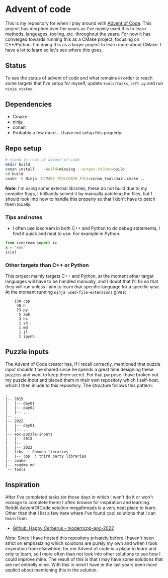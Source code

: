 # Advent of code

This is my repository for when I play around with [Advent of
Code](https://adventofcode.com/). This project has morphed over the years as
I've mainly used this to learn methods, languages, tooling, etc. throughout the
years. For now it has converged towards running this as a CMake project,
focusing on C++/Python. I'm doing this as a larger project to learn more about
CMake. I have a lot to learn so let's see where this goes.


## Status

To see the status of advent of code and what remains in order to reach some
targets that I've setup for myself, update `tools/tasks_left.py` and run `ninja
status`.


## Dependencies

- Cmake
- ninja
- conan
- Probably a few more... I have not setup this properly.


## Repo setup

```bash
# stand in root of advent-of-code
mkdir build
conan install . --build=missing --output-folder=build
cd build
cmake -G Ninja -DCMAKE_TOOLCHAIN_FILE=conan_toolchain.cmake ..
```

**Note**: I'm using some external libraries, these do not build due to my
compiler flags, I brilliantly solved it by manually patching the files, but I
should look into how to handle this properly so that I don't have to patch them
locally.


### Tips and notes

- I often use icecream in both C++ and Python to do debug statements, I find it
  quick and neat to use. For example in Python:

```python
from icecream import ic
a = "moo"
ic(a)
```


### Other targets than C++ or Python

This project mainly targets C++ and Python, at the moment other target
languages will have to be handled manually, and I doubt that I'll fix so that
they will run unless I aim to learn that specific language for a specific year.
At the moment running `ninja used-file-extensions` gives:

```
    134 cpp
     40 h
     23 py
      5 awk
      3 hs
      1 sh
      1 md
      1 jl
      1 ipynb
```


## Puzzle inputs

The Advent of Code creator has, if I recall correctly, mentioned that puzzle
input shouldn't be shared since he spends a great time designing these puzzles
and want to keep them secret. For that purpose I have broken out my puzzle
input and placed them in their own repository which I self-host, which I then
inlude to this repository. The structure follows this pattern:

```
.
|-- 2015
|   |-- day01
|   |-- day02
|   |-- ...
|-- ...
|-- 2022
|   |-- day01
|   |-- ...
|-- aoc-puzzle-inputs
|   |-- 2015
|   |-- ...
|   |-- 2022
|-- libs  : Common libraries
|   |-- 3pp  : third party libraries
|-- cmake
|-- readme.md
`-- tools
```


## Inspiration

After I've completed tasks (or those days in which I won't do it or won't
manage to complete them) I often browse for inspiration and learning. Reddit
AdventOfCode solution megathreads is a very neat place to learn. Other than
that I list a few here where I've found cool solutions that I can learn from

- [Github: Happy Cerberus - moderncpp-aoc-2022](https://github.com/HappyCerberus/moderncpp-aoc-2022)

*Note*: Since I have hosted this repository privately before I haven't been
strict on emphasizing which solutions are purely my own and when I took
inspiration from elsewhere, for me Advent of code is a place to learn and only
to learn, so I more often than not look into other solutions to see how I could
improve mine. The result of this is that I may have some solutions that are not
entirelly mine. With this in mind I have in the last years been more explicit
about mentioning this in the solution.
